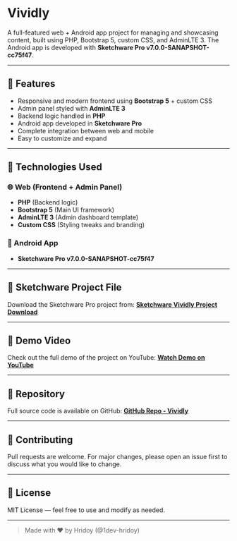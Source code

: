 # Vividly

A full-featured web + Android app project for managing and showcasing content, built using PHP, Bootstrap 5, custom CSS, and AdminLTE 3. The Android app is developed with **Sketchware Pro v7.0.0-SANAPSHOT-cc75f47**.

---

## 🚀 Features

* Responsive and modern frontend using **Bootstrap 5** + custom CSS
* Admin panel styled with **AdminLTE 3**
* Backend logic handled in **PHP**
* Android app developed in **Sketchware Pro**
* Complete integration between web and mobile
* Easy to customize and expand

---

## 🔧 Technologies Used

### 🌐 Web (Frontend + Admin Panel)

* **PHP** (Backend logic)
* **Bootstrap 5** (Main UI framework)
* **AdminLTE 3** (Admin dashboard template)
* **Custom CSS** (Styling tweaks and branding)

### 📱 Android App

* **Sketchware Pro v7.0.0-SANAPSHOT-cc75f47**

---

## 📲 Sketchware Project File

Download the Sketchware Pro project from:
**[Sketchware Vividly Project Download](#)**

---

## 🎥 Demo Video

Check out the full demo of the project on YouTube:
**[Watch Demo on YouTube](#)**

---

## 📁 Repository

Full source code is available on GitHub:
**[GitHub Repo - Vividly](https://github.com/1dev-hridoy/Vividly)**

---

## 🙌 Contributing

Pull requests are welcome. For major changes, please open an issue first to discuss what you would like to change.

---

## 📜 License

MIT License — feel free to use and modify as needed.

---

> Made with ❤️ by Hridoy (@1dev-hridoy)
